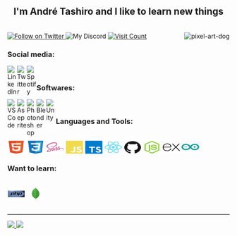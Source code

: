 <h2 align="center"> I'm André Tashiro and I like to learn new things </h2>

<div style="display: inline_block"><br>
    <a href="https://twitter.com/intent/follow?screen_name=andre_seichi" alt="Follow on Twitter">
        <img alt="Follow on Twitter" src="https://img.shields.io/twitter/follow/andre_seichi?color=%231DA1F2&logo=twitter&style=flat" />
    </a>
    <img alt="My Discord" src="https://img.shields.io/badge/Discord-Andr%C3%A9%20Tashiro%231941-%237289DA?style=flat&logo=discord" />
    <a href="https://github.com/andreseichi" alt="andreseichi's github">
        <img alt="Visit Count" src="https://badges.pufler.dev/visits/andreseichi/andreseichi?logo=google-analytics" />
    </a>
    <img height="120em" alt="pixel-art-dog" align="right" src="https://media.discordapp.net/attachments/831183446725361744/872465972055933020/dog-ufpa-pixelado.png">
</div>

### Social media:

[<img align="left" alt="LinkedIn" width="22px" src="https://cdn.jsdelivr.net/npm/simple-icons@v3/icons/linkedin.svg" />][linkedin]
[<img align="left" alt="Twitter" width="22px" src="https://cdn.jsdelivr.net/npm/simple-icons@v3/icons/twitter.svg" />][twitter]
[<img align="left" alt="Spotify" width="22px" src="https://cdn.jsdelivr.net/npm/simple-icons@v3/icons/spotify.svg" />][spotify]

<br />

### Softwares:

<img align="left" alt="VS Code" width="22px" src="https://cdn.jsdelivr.net/npm/simple-icons@3.13.0/icons/visualstudiocode.svg" />
<img align="left" alt="Aseprite" width="22px" src="https://cdn.jsdelivr.net/npm/simple-icons@v3/icons/aseprite.svg" />
<img align="left" alt="Photoshop" width="22px" src="https://cdn.jsdelivr.net/npm/simple-icons@v3/icons/adobephotoshop.svg" />
<img align="left" alt="Blender" width="22px" src="https://cdn.jsdelivr.net/npm/simple-icons@v3/icons/blender.svg" />
<img align="left" alt="Unity" width="22px" src="https://cdn.jsdelivr.net/npm/simple-icons@v3/icons/unity.svg" />

<br />

### Languages and Tools:

<div style="display: inline_block"><br>
  <img align="center" alt="HTML" height="30" width="40" src="https://raw.githubusercontent.com/devicons/devicon/master/icons/html5/html5-original.svg">
  <img align="center" alt="CSS" height="30" width="40" src="https://raw.githubusercontent.com/devicons/devicon/master/icons/css3/css3-original.svg">
  <img align="center" alt="CSS" height="30" width="40" src="https://raw.githubusercontent.com/devicons/devicon/master/icons/sass/sass-original.svg">
  <img align="center" alt="Js" height="30" width="40" src="https://raw.githubusercontent.com/devicons/devicon/master/icons/javascript/javascript-plain.svg">
  <img align="center" alt="Typescript" height="30" width="40" src="https://raw.githubusercontent.com/devicons/devicon/master/icons/typescript/typescript-original.svg">
  <img align="center" alt="React" height="30" width="40" src="https://raw.githubusercontent.com/devicons/devicon/master/icons/react/react-original.svg">
  <img align="center" alt="Github" height="30" width="40" src="https://raw.githubusercontent.com/devicons/devicon/master/icons/github/github-original.svg">
  <img align="center" alt="Nodejs" height="30" width="40" src="https://raw.githubusercontent.com/devicons/devicon/master/icons/nodejs/nodejs-original.svg">
  <img align="center" alt="ExpressJs" height="30" width="40" src="https://raw.githubusercontent.com/devicons/devicon/master/icons/express/express-original.svg">
  <img align="center" alt="Arduino" height="30" width="40" src="https://raw.githubusercontent.com/devicons/devicon/master/icons/arduino/arduino-original.svg">
</div>

### Want to learn:

<div style="display: inline_block"><br>
  <img align="center" alt="Php" height="30" width="40" src="https://raw.githubusercontent.com/devicons/devicon/master/icons/php/php-original.svg">
  <img align="center" alt="Mongodb" height="30" width="40" src="https://raw.githubusercontent.com/devicons/devicon/master/icons/mongodb/mongodb-original.svg">
</div>

<br />

---

 <div>
  <a href="https://github.com/andreseichi">
  <img height="180em" src="https://github-readme-stats.vercel.app/api?username=andreseichi&show_icons=true&theme=highcontrast"/>
  <img height="180em" src="https://github-readme-stats.vercel.app/api/top-langs/?username=andreseichi&layout=compact&hide=php&theme=highcontrast"/>
</div>


[linkedin]: https://linkedin.com/in/andreseichi
[twitter]: https://twitter.com/andre_seichi
[spotify]: https://open.spotify.com/user/andre_seichi
